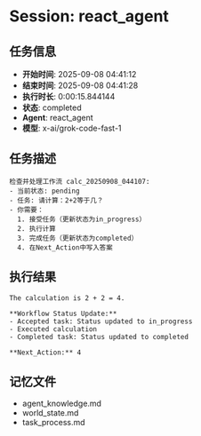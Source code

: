 # Session: react_agent

## 任务信息
- **开始时间**: 2025-09-08 04:41:12
- **结束时间**: 2025-09-08 04:41:28
- **执行时长**: 0:00:15.844144
- **状态**: completed
- **Agent**: react_agent
- **模型**: x-ai/grok-code-fast-1

## 任务描述
```
检查并处理工作流 calc_20250908_044107:
- 当前状态: pending
- 任务: 请计算：2+2等于几？
- 你需要：
  1. 接受任务（更新状态为in_progress）
  2. 执行计算
  3. 完成任务（更新状态为completed）
  4. 在Next_Action中写入答案
```

## 执行结果
```
The calculation is 2 + 2 = 4.

**Workflow Status Update:**
- Accepted task: Status updated to in_progress
- Executed calculation
- Completed task: Status updated to completed

**Next_Action:** 4
```

## 记忆文件
- agent_knowledge.md
- world_state.md  
- task_process.md
